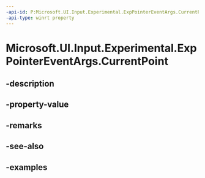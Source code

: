 ```yaml
---
-api-id: P:Microsoft.UI.Input.Experimental.ExpPointerEventArgs.CurrentPoint
-api-type: winrt property
---
```


# Microsoft.UI.Input.Experimental.ExpPointerEventArgs.CurrentPoint

<!--
public Microsoft.UI.Input.Experimental.ExpPointerPoint CurrentPoint { get; }
-->


## -description

## -property-value

## -remarks

## -see-also

## -examples


